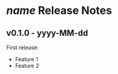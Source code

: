 $name$ Release Notes
====================

v0.1.0 - yyyy-MM-dd
-------------------

First release:

- Feature 1
- Feature 2
 
